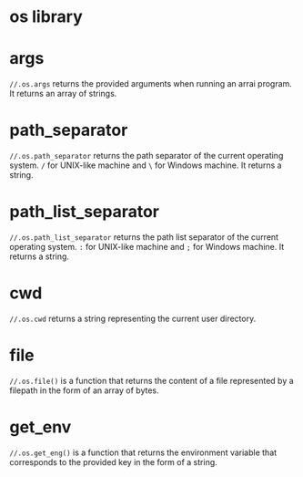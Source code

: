 # os library

# args

`//.os.args` returns the provided arguments when running an arrai program. It returns an array of strings.

# path_separator

`//.os.path_separator` returns the path separator of the current operating system.
`/` for UNIX-like machine and `\` for Windows machine. It returns a string.

# path_list_separator
`//.os.path_list_separator` returns the path list separator of the current operating system.
`:` for UNIX-like machine and `;` for Windows machine. It returns a string.

# cwd
`//.os.cwd` returns a string representing the current user directory.

# file
`//.os.file()` is a function that returns the content of a file represented by a filepath in the form of an array of bytes.

# get_env
`//.os.get_eng()` is a function that returns the environment variable that corresponds to the provided key in the form of a string.
